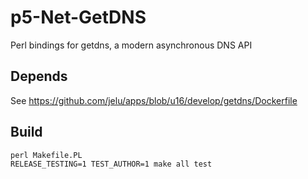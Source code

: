 # p5-Net-GetDNS

Perl bindings for getdns, a modern asynchronous DNS API

## Depends

See https://github.com/jelu/apps/blob/u16/develop/getdns/Dockerfile

## Build

```
perl Makefile.PL
RELEASE_TESTING=1 TEST_AUTHOR=1 make all test
```

